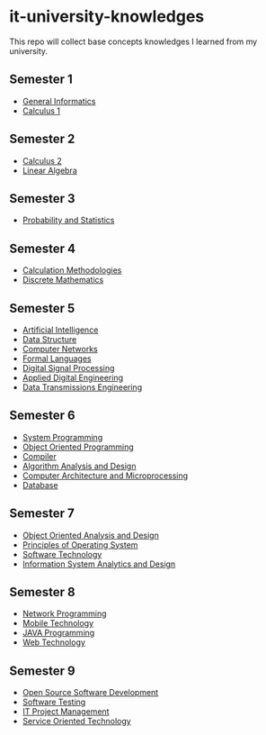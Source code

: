 # it-university-knowledges
This repo will collect base concepts knowledges I learned from my university.

## Semester 1

- [General Informatics][General Informatics]
- [Calculus 1][Calculus 1]
  
## Semester 2

- [Calculus 2][Calculus 2]
- [Linear Algebra][Linear Algebra]

## Semester 3

- [Probability and Statistics][Probability and Statistics]

## Semester 4

- [Calculation Methodologies][Calculation Methodologies]
- [Discrete Mathematics][Discrete Mathematics]

## Semester 5

- [Artificial Intelligence][Artificial Intelligence]
- [Data Structure][Data Structure]
- [Computer Networks][Computer Networks]
- [Formal Languages][Formal Languages]
- [Digital Signal Processing][Digital Signal Processing]
- [Applied Digital Engineering][Applied Digital Engineering]
- [Data Transmissions Engineering][Data Transmissions Engineering]

## Semester 6

- [System Programming][System Programming]
- [Object Oriented Programming][Object Oriented Programming]
- [Compiler][Compiler]
- [Algorithm Analysis and Design][Algorithm Analysis and Design]
- [Computer Architecture and Microprocessing][Computer Architecture and Microprocessing]
- [Database][Database]

## Semester 7

- [Object Oriented Analysis and Design][Object Oriented Analysis and Design]
- [Principles of Operating System][Principles of Operating System]
- [Software Technology][Software Engineering]
- [Information System Analytics and Design][Information System Analytics and Design]

## Semester 8

- [Network Programming][Network Programming]
- [Mobile Technology][Mobile Technology]
- [JAVA Programming][JAVA Programming]
- [Web Technology][Web Technology]

## Semester 9

- [Open Source Software Development][Open Source Software Development]
- [Software Testing][Software Testing]
- [IT Project Management][IT Project Management]
- [Service Oriented Technology][Service Oriented Technology]

[Calculus 1]: #
[General Informatics]: #
[Calculus 2]: #
[Linear Algebra]: #
[Probability and Statistics]: #
[Calculation Methodologies]: #
[Discrete Mathematics]: #
[Artificial Intelligence]: #
[Data Structure]: #
[Computer Networks]: #
[Formal Languages]: #
[Digital Signal Processing]: #
[Applied Digital Engineering]: #
[Data Transmissions Engineering]: #
[System Programming]: #
[Object Oriented Programming]: #
[Compiler]: #
[Algorithm Analysis and Design]: ./doc/algorithm-analysis-and-design.md
[Computer Architecture and Microprocessing]: #
[Database]: ./doc/database.md
[Object Oriented Analysis and Design]: ./doc/object-oriented-analysis-and-design.md
[Principles of Operating System]: ./doc/principles-of-operating-system.md
[Software Engineering]: ./doc/software-engineering.md
[Information System Analytics and Design]: ./doc/information-system-analytics-and-design.md
[Network Programming]: ./doc/network-programming.md
[Mobile Technology]: ./doc/mobile-technology.md
[JAVA Programming]: ./doc/java-programming.md
[Web Technology]: ./doc/web-technology.md
[Open Source Software Development]: ./doc/open-source-software-development.md
[Software Testing]: ./doc/software-testing.md
[IT Project Management]: ./doc/it-project-management.md
[Service Oriented Technology]: ./doc/service-oriented-technology.md
